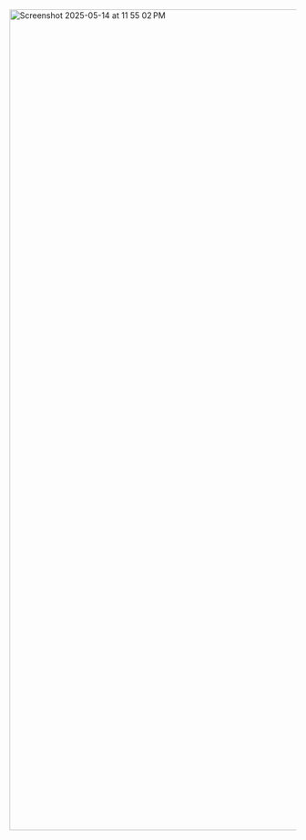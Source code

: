 <img width="1440" alt="Screenshot 2025-05-14 at 11 55 02 PM" src="https://github.com/user-attachments/assets/a4893c01-cef7-42a5-b0d0-731e6c11baa1" />
